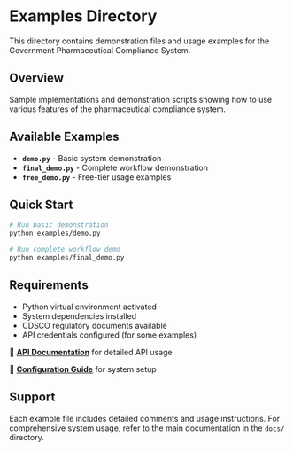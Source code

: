 # Examples Directory

This directory contains demonstration files and usage examples for the Government Pharmaceutical Compliance System.

## Overview

Sample implementations and demonstration scripts showing how to use various features of the pharmaceutical compliance system.

## Available Examples

- **`demo.py`** - Basic system demonstration
- **`final_demo.py`** - Complete workflow demonstration  
- **`free_demo.py`** - Free-tier usage examples

## Quick Start

```bash
# Run basic demonstration
python examples/demo.py

# Run complete workflow demo
python examples/final_demo.py
```

## Requirements

- Python virtual environment activated
- System dependencies installed
- CDSCO regulatory documents available
- API credentials configured (for some examples)

📖 **[API Documentation](../docs/API_REFERENCE.md)** for detailed API usage

📖 **[Configuration Guide](../docs/CONFIGURATION.md)** for system setup

## Support

Each example file includes detailed comments and usage instructions. For comprehensive system usage, refer to the main documentation in the `docs/` directory.